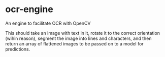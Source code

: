 # ocr-engine
An engine to facilitate OCR with OpenCV

This should take an image with text in it, rotate it to the correct orientation (wihin reason), segment the image into lines and characters, and then return an array of flattened images to be passed on to a model for predictions.